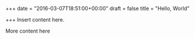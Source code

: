 +++
date = "2016-03-07T18:51:00+00:00"
draft = false
title = "Hello, World"

+++
Insert content here.

More content here